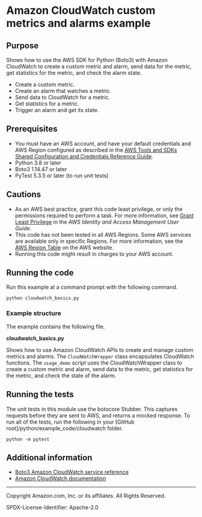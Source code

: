 # Amazon CloudWatch custom metrics and alarms example

## Purpose

Shows how to use the AWS SDK for Python (Boto3) with Amazon CloudWatch to
create a custom metric and alarm, send data for the metric, get statistics for the 
metric, and check the alarm state.

* Create a custom metric.
* Create an alarm that watches a metric.
* Send data to CloudWatch for a metric.
* Get statistics for a metric.
* Trigger an alarm and get its state.

## Prerequisites

- You must have an AWS account, and have your default credentials and AWS Region
  configured as described in the [AWS Tools and SDKs Shared Configuration and
  Credentials Reference Guide](https://docs.aws.amazon.com/credref/latest/refdocs/creds-config-files.html).
- Python 3.8 or later
- Boto3 1.14.47 or later
- PyTest 5.3.5 or later (to run unit tests)

## Cautions

- As an AWS best practice, grant this code least privilege, or only the 
  permissions required to perform a task. For more information, see 
  [Grant Least Privilege](https://docs.aws.amazon.com/IAM/latest/UserGuide/best-practices.html#grant-least-privilege) 
  in the *AWS Identity and Access Management 
  User Guide*.
- This code has not been tested in all AWS Regions. Some AWS services are 
  available only in specific Regions. For more information, see the 
  [AWS Region Table](https://aws.amazon.com/about-aws/global-infrastructure/regional-product-services/)
  on the AWS website.
- Running this code might result in charges to your AWS account.

## Running the code

Run this example at a command prompt with the following command.

```
python cloudwatch_basics.py
``` 

### Example structure

The example contains the following file.

**cloudwatch_basics.py**

Shows how to use Amazon CloudWatch APIs to create and manage custom metrics and 
alarms. The `CloudWatchWrapper` class encapsulates CloudWatch functions. The 
`usage_demo` script uses the CloudWatchWrapper class to create a custom metric and 
alarm, send data to the metric, get statistics for the metric, and check the state of 
the alarm.  

## Running the tests

The unit tests in this module use the botocore Stubber. This captures requests before 
they are sent to AWS, and returns a mocked response. To run all of the tests, 
run the following in your [GitHub root]/python/example_code/cloudwatch 
folder.

```    
python -m pytest
```

## Additional information

- [Boto3 Amazon CloudWatch service reference](https://boto3.amazonaws.com/v1/documentation/api/latest/reference/services/cloudwatch.html)
- [Amazon CloudWatch documentation](https://docs.aws.amazon.com/cloudwatch/index.html)

---
Copyright Amazon.com, Inc. or its affiliates. All Rights Reserved.

SPDX-License-Identifier: Apache-2.0
